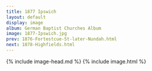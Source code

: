 ```yaml
---
title: 1877 Ipswich
layout: default
display: image
album: German Baptist Churches Album
image: 1877-Ipswich.jpg
prev: 1876-Fortestcue-St-later-Nundah.html
next: 1878-Highfields.html
---
```

{% include image-head.md %}
{% include image.html %}